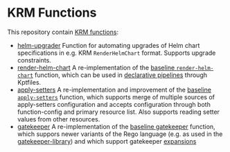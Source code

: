 # KRM Functions

This repository contain [KRM functions](https://medium.com/@michael.vittrup.larsen/replacing-helm-and-kustomize-with-krm-functions-a-new-approach-to-configuration-management-676212cc1332):

- [helm-upgrader](docs/helm-upgrader.md) Function for automating
  upgrades of Helm chart specifications in e.g. KRM `RenderHelmChart`
  format. Supports upgrade constraints.
- [render-helm-chart](docs/render-helm-chart.md) A re-implementation
  of the [baseline
  `render-helm-chart`](https://catalog.kpt.dev/render-helm-chart/v0.2/)
  function, which can be used in [declarative
  pipelines](https://kpt.dev/book/04-using-functions/01-declarative-function-execution)
  through Kptfiles.
- [apply-setters](docs/apply-setters.md) A re-implementation and
  improvement of the [baseline
  `apply-setters`](https://catalog.kpt.dev/apply-setters/v0.2/)
  function, which supports merge of multiple sources of apply-setters
  configuration and accepts configuration through both function-config
  and primary resource list. Also supports reading setter values from
  other resources.
- [gatekeeper](https://github.com/michaelvl/krm-gatekeeper) A
  re-implementation of the [baseline
  gatekeeper](https://catalog.kpt.dev/gatekeeper/v0.2/) function,
  which suppors newer variants of the Rego language (e.g. as used in
  the
  [gatekeeper-library](https://github.com/open-policy-agent/gatekeeper-library))
  and which support gatekeeper
  [expansions](https://open-policy-agent.github.io/gatekeeper/website/docs/expansion)
